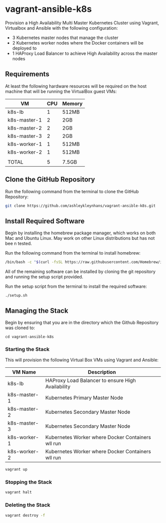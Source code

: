 # vagrant-ansible-k8s

Provision a High Availability Multi Master Kubernetes Cluster using Vagrant, Virtualbox and Ansible with the following configuration:

* 3 Kubernetes master nodes that manage the cluster
* 2 Kubernetes worker nodes where the Docker containers will be deployed to
* 1 HAProxy Load Balancer to achieve High Availability across the master nodes

## Requirements

At least the following hardware resources will be required on the host machine that will be running the VirtualBox guest VMs:

| VM           | CPU | Memory |
|--------------|-----|--------|
| k8s-lb       |  1  | 512MB  |
| k8s-master-1 |  2  | 2GB    |
| k8s-master-2 |  2  | 2GB    |
| k8s-master-3 |  2  | 2GB    |
| k8s-worker-1 |  1  | 512MB  |
| k8s-worker-2 |  1  | 512MB  |
|              |     |        |
| TOTAL        |  5  | 7.5GB  |

## Clone the GitHub Repository

Run the following command from the terminal to clone the GitHub Repository:

```bash
git clone https://github.com/ashleykleynhans/vagrant-ansible-k8s.git
```

## Install Required Software

Begin by installing the homebrew package manager, which works on both Mac
 and Ubuntu Linux.  May work on other Linux distributions but has not bee
n tested.

Run the following command from the terminal to install homebrew:

```bash
/bin/bash -c "$(curl -fsSL https://raw.githubusercontent.com/Homebrew/install/HEAD/install.sh)"
```

All of the remaining software can be installed by cloning the git repository and  running the setup script provided.

Run the setup script from the terminal to install the required software:

```bassh
./setup.sh
```

## Managing the Stack

Begin by ensuring that you are in the directory which the Github Repository was cloned to:

```
cd vagrant-ansible-k8s
```

### Starting the Stack

This will provision the following Virtual Box VMs using Vagrant and Ansible:

| VM Name        | Description                                       |
|----------------|---------------------------------------------------|
| k8s-lb         | HAProxy Load Balancer to ensure High Availability |
| k8s-master-1   | Kubernetes Primary Master Node                    |
| k8s-master-2   | Kubernetes Secondary Master Node                  |
| k8s-master-3   | Kubernetes Secondary Master Node                  |
| k8s-worker-1   | Kubernetes Worker where Docker Containers wll run |
| k8s-worker-2   | Kubernetes Worker where Docker Containers wll run |


```bash
vagrant up
```

### Stopping the Stack

```bash
vagrant halt
```

### Deleting the Stack

```bash
vagrant destroy -f
```
